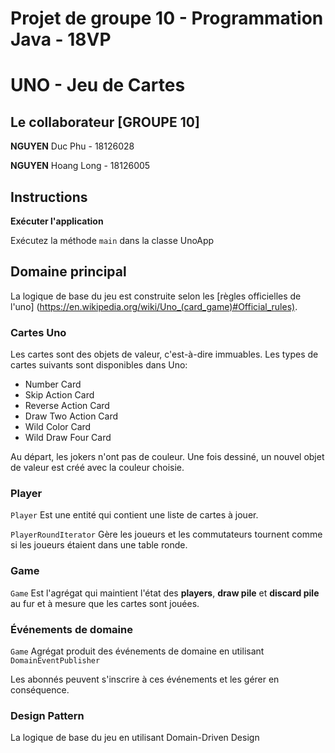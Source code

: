 # Projet de groupe 10 - Programmation Java - 18VP
# UNO - Jeu de Cartes 

## Le collaborateur [GROUPE 10]
**NGUYEN** Duc Phu - 18126028

**NGUYEN** Hoang Long - 18126005

## Instructions

**Exécuter l'application**

Exécutez la méthode `main` dans la classe UnoApp

## Domaine principal 
La logique de base du jeu est construite selon les [règles officielles de l'uno] (https://en.wikipedia.org/wiki/Uno_(card_game)#Official_rules). 

### Cartes Uno
Les cartes sont des objets de valeur, c'est-à-dire immuables. Les types de cartes suivants sont disponibles dans Uno: 
* Number Card
* Skip Action Card
* Reverse Action Card
* Draw Two Action Card
* Wild Color Card
* Wild Draw Four Card

Au départ, les jokers n'ont pas de couleur. Une fois dessiné, un nouvel objet de valeur est créé avec la couleur choisie. 

### Player

`Player` Est une entité qui contient une liste de cartes à jouer. 

`PlayerRoundIterator` Gère les joueurs et les commutateurs tournent comme si les joueurs étaient dans une table ronde.

### Game

`Game` Est l'agrégat qui maintient l'état des **players**, **draw pile** et **discard pile** au fur et à mesure que les cartes sont jouées.

### Événements de domaine 

`Game` Agrégat produit des événements de domaine en utilisant `DomainEventPublisher`

Les abonnés peuvent s'inscrire à ces événements et les gérer en conséquence. 

### Design Pattern
La logique de base du jeu en utilisant Domain-Driven Design